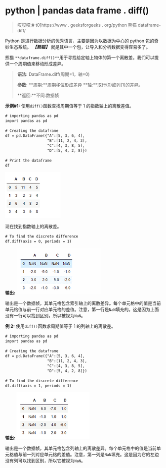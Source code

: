 # python | pandas data frame . diff()

> 哎哎哎:# t0]https://www . geeksforgeeks . org/python 熊猫 dataframe-diff/

Python 是进行数据分析的优秀语言，主要是因为以数据为中心的 python 包的奇妙生态系统。 ***【熊猫】*** 就是其中一个包，让导入和分析数据变得容易多了。

熊猫 `**dataframe.diff()**`用于寻找给定轴上物体的第一个离散差。我们可以提供一个周期值来移动形成差异。

> **语法:** DataFrame.diff(周期=1，轴=0)
> 
> **参数:**
> **周期:**周期移位形成差异
> **轴:**取行(0)或列(1)的差异。
> 
> **返回:**不同:数据帧

**示例#1:** 使用`diff()`函数查找周期值等于 1 的指数轴上的离散差值。

```
# importing pandas as pd
import pandas as pd

# Creating the dataframe
df = pd.DataFrame({"A":[5, 3, 6, 4],
                   "B":[11, 2, 4, 3], 
                   "C":[4, 3, 8, 5],
                   "D":[5, 4, 2, 8]})

# Print the dataframe
df
```

![](img/84a809d03aa7bd73b1cff4e88ef6a21a.png)

现在找到指数轴上的离散差。

```
# To find the discrete difference
df.diff(axis = 0, periods = 1)
```

**输出:**
![](img/2b871c437c7b7151e721839ff3cf016d.png)

输出是一个数据帧，其单元格包含索引轴上的离散差异。每个单元格中的值是当前单元格值与前一行对应单元格的差值。注意，第一行是`NaN`填充的。这是因为上面没有一行可以找到区别，所以被视为`NaN`。

**例 2:** 使用`diff()`函数求周期值等于 1 的列轴上的离散差。

```
# importing pandas as pd
import pandas as pd

# Creating the dataframe
df = pd.DataFrame({"A":[5, 3, 6, 4],
                   "B":[11, 2, 4, 3], 
                   "C":[4, 3, 8, 5], 
                   "D":[5, 4, 2, 8]})

# To find the discrete difference
df.diff(axis = 1, periods = 1)
```

**输出:**
![](img/c755affb4bafb83057da9c2fe5aaa4b0.png)

输出是一个数据帧，其单元格包含列轴上的离散差异。每个单元格中的值是当前单元格值与前一列对应单元格的差值。注意，第一列是`NaN`填充。这是因为它的左边没有列可以找到区别，所以它被视为`NaN`。